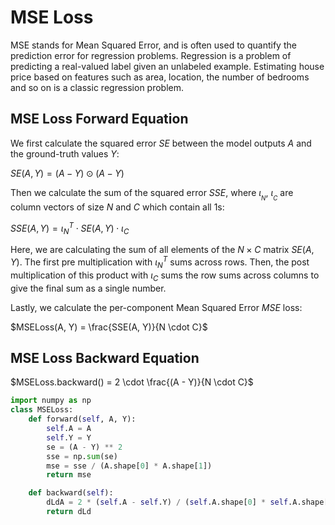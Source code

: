 # MSE Loss

MSE stands for Mean Squared Error, and is often used to quantify the prediction error for regression problems. Regression is a problem of predicting a real-valued label given an unlabeled example. Estimating house price based on features such as area, location, the number of bedrooms and so on is a classic regression problem.

## MSE Loss Forward Equation

We first calculate the squared error $SE$ between the model outputs $A$ and the ground-truth values $Y$:

$SE(A, Y) = (A - Y) \odot (A - Y)$ 

Then we calculate the sum of the squared error $SSE$, where $\iota__N$, $\iota__C$ are column vectors of size $N$ and $C$ which contain all 1s:

$SSE(A,Y) = \iota_{N}^{T} \cdot SE(A,Y) \cdot \iota_{C}$

Here, we are calculating the sum of all elements of the $N \times C$ matrix $SE(A, Y)$. The first pre multiplication with $\iota_{N}^{T}$ sums across rows. Then, the post multiplication of this product with $\iota_{C}$ sums the row sums across columns to give the final sum as a single number.

Lastly, we calculate the per-component Mean Squared Error $MSE$ loss:

$MSELoss(A, Y) = \frac{SSE(A, Y)}{N \cdot C}$

## MSE Loss Backward Equation

$MSELoss.backward() = 2 \cdot \frac{(A - Y)}{N \cdot C}$

```python
import numpy as np
class MSELoss:
    def forward(self, A, Y):
        self.A = A
        self.Y = Y
        se = (A - Y) ** 2
        sse = np.sum(se)
        mse = sse / (A.shape[0] * A.shape[1])
        return mse

    def backward(self):
        dLdA = 2 * (self.A - self.Y) / (self.A.shape[0] * self.A.shape[1])
        return dLd
```

